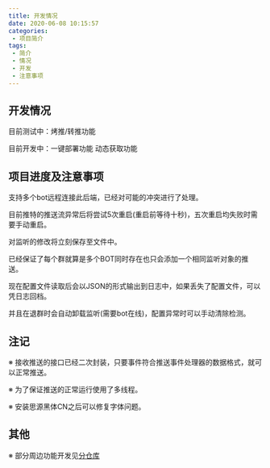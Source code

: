 ```yaml
---
title: 开发情况
date: 2020-06-08 10:15:57
categories:
 - 项目简介
tags:
 - 简介
 - 情况
 - 开发
 - 注意事项
---
```


## 开发情况

目前测试中：烤推/转推功能

目前开发中：一键部署功能 动态获取功能

## 项目进度及注意事项

支持多个bot远程连接此后端，已经对可能的冲突进行了处理。

目前推特的推送流异常后将尝试5次重启(重启前等待十秒)，五次重启均失败时需要手动重启。

对监听的修改将立刻保存至文件中。

已经保证了每个群就算是多个BOT同时存在也只会添加一个相同监听对象的推送。

现在配置文件读取后会以JSON的形式输出到日志中，如果丢失了配置文件，可以凭日志回档。

并且在退群时会自动卸载监听(需要bot在线)，配置异常时可以手动清除检测。

## 注记

※ 接收推送的接口已经二次封装，只要事件符合推送事件处理器的数据格式，就可以正常推送。

※ 为了保证推送的正常运行使用了多线程。

※ 安装思源黑体CN之后可以修复字体问题。

## 其他

※ 部分周边功能开发见[分仓库](https://github.com/Cyame/OkayuTweetBot)